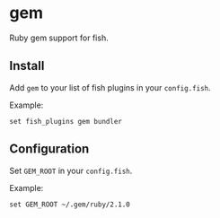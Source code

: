 # gem
Ruby gem support for fish.

## Install
Add `gem` to your list of fish plugins in your `config.fish`.

Example:

    set fish_plugins gem bundler

## Configuration
Set `GEM_ROOT` in your `config.fish`.

Example:

    set GEM_ROOT ~/.gem/ruby/2.1.0
